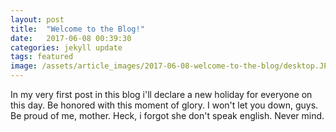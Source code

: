 ```yaml
---
layout: post
title:  "Welcome to the Blog!"
date:   2017-06-08 00:39:30
categories: jekyll update
tags: featured
image: /assets/article_images/2017-06-08-welcome-to-the-blog/desktop.JPG
---
```

In my very first post in this blog i'll declare a new holiday for everyone on this day. Be honored with this moment of glory. I won't let you down, guys. Be proud of me, mother. Heck, i forgot she don't speak english. Never mind.







[jekyll]:      http://jekyllrb.com
[jekyll-gh]:   https://github.com/jekyll/jekyll
[jekyll-help]: https://github.com/jekyll/jekyll-help
